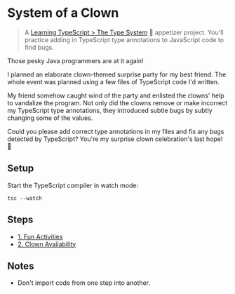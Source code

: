 # System of a Clown

> A [Learning TypeScript > The Type System](https://learning-typescript.com/the-type-system) 🥗 appetizer project.
> You'll practice adding in TypeScript type annotations to JavaScript code to find bugs.

Those pesky Java programmers are at it again!

I planned an elaborate clown-themed surprise party for my best friend.
The whole event was planned using a few files of TypeScript code I'd written.

My friend somehow caught wind of the party and enlisted the clowns' help to vandalize the program.
Not only did the clowns remove or make incorrect my TypeScript type annotations, they introduced subtle bugs by subtly changing some of the values.

Could you please add correct type annotations in my files and fix any bugs detected by TypeScript?
You're my surprise clown celebration's last hope! 🤡

## Setup

Start the TypeScript compiler in watch mode:

```shell
tsc --watch
```

## Steps

- [1. Fun Activities](./01-fun-activities)
- [2. Clown Availability](./02-clown-availability)

## Notes

- Don't import code from one step into another.
